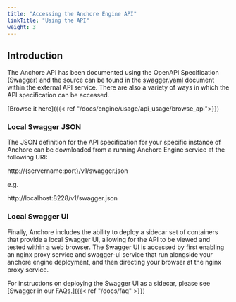 ```yaml
---
title: "Accessing the Anchore Engine API"
linkTitle: "Using the API"
weight: 3
---
```


## Introduction

The Anchore API has been documented using the OpenAPI Specification (Swagger) and the source can be found in the [swagger.yaml](https://github.com/anchore/anchore-engine/blob/master/anchore_engine/services/apiext/swagger/swagger.yaml) document within the external API service.  There are also a variety of ways in which the API specification can be accessed.

[Browse it here]({{< ref "/docs/engine/usage/api_usage/browse_api">}})

### Local Swagger JSON

The JSON definition for the API specification for your specific instance of Anchore can be downloaded from a running Anchore Engine service at the following URI:

http://{servername:port}/v1/swagger.json

e.g.

http://localhost:8228/v1/swagger.json

### Local Swagger UI

Finally, Anchore includes the ability to deploy a sidecar set of containers that provide a local Swagger UI, allowing for the API to be viewed and tested within a web browser. The Swagger UI is accessed by first enabling an nginx proxy service and swagger-ui service that run alongside your anchore engine deployment, and then directing your browser at the nginx proxy service.


For instructions on deploying the Swagger UI as a sidecar, please see [Swagger in our FAQs.]({{< ref "/docs/faq" >}})
